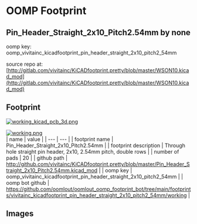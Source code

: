 # OOMP Footprint  
## Pin_Header_Straight_2x10_Pitch2.54mm  by none  
  
oomp key: oomp_vivitainc_kicadfootprint_pin_header_straight_2x10_pitch2_54mm  
  
source repo at: [http://gitlab.com/vivitainc/KiCADfootprint.pretty/blob/master/WSON10.kicad_mod](http://gitlab.com/vivitainc/KiCADfootprint.pretty/blob/master/WSON10.kicad_mod)  
## Footprint  
  
[![working_kicad_pcb_3d.png](working_kicad_pcb_3d_600.png)](working_kicad_pcb_3d.png)  
  
[![working.png](working_600.png)](working.png)  
| name | value | 
| --- | --- | 
| footprint name | Pin_Header_Straight_2x10_Pitch2.54mm | 
| footprint description | Through hole straight pin header, 2x10, 2.54mm pitch, double rows | 
| number of pads | 20 | 
| github path | http://github.com/vivitainc/KiCADfootprint.pretty/blob/master/Pin_Header_Straight_2x10_Pitch2.54mm.kicad_mod | 
| oomp key | oomp_vivitainc_kicadfootprint_pin_header_straight_2x10_pitch2_54mm | 
| oomp bot github | https://github.com/oomlout/oomlout_oomp_footprint_bot/tree/main/footprints/vivitainc_kicadfootprint_pin_header_straight_2x10_pitch2_54mm/working | 
## Images  
